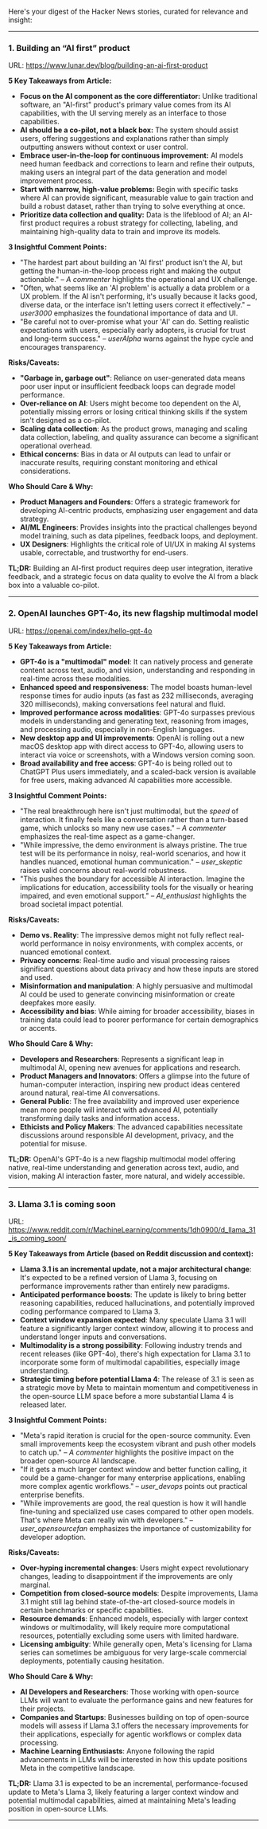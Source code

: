 Here's your digest of the Hacker News stories, curated for relevance and insight:

---

### **1. Building an “AI first” product**
URL: https://www.lunar.dev/blog/building-an-ai-first-product

**5 Key Takeaways from Article:**
*   **Focus on the AI component as the core differentiator:** Unlike traditional software, an "AI-first" product's primary value comes from its AI capabilities, with the UI serving merely as an interface to those capabilities.
*   **AI should be a co-pilot, not a black box:** The system should assist users, offering suggestions and explanations rather than simply outputting answers without context or user control.
*   **Embrace user-in-the-loop for continuous improvement:** AI models need human feedback and corrections to learn and refine their outputs, making users an integral part of the data generation and model improvement process.
*   **Start with narrow, high-value problems:** Begin with specific tasks where AI can provide significant, measurable value to gain traction and build a robust dataset, rather than trying to solve everything at once.
*   **Prioritize data collection and quality:** Data is the lifeblood of AI; an AI-first product requires a robust strategy for collecting, labeling, and maintaining high-quality data to train and improve its models.

**3 Insightful Comment Points:**
*   "The hardest part about building an 'AI first' product isn't the AI, but getting the human-in-the-loop process right and making the output actionable." – *A commenter* highlights the operational and UX challenge.
*   "Often, what seems like an 'AI problem' is actually a data problem or a UX problem. If the AI isn't performing, it's usually because it lacks good, diverse data, or the interface isn't letting users correct it effectively." – *user3000* emphasizes the foundational importance of data and UI.
*   "Be careful not to over-promise what your 'AI' can do. Setting realistic expectations with users, especially early adopters, is crucial for trust and long-term success." – *userAlpha* warns against the hype cycle and encourages transparency.

**Risks/Caveats:**
*   **"Garbage in, garbage out"**: Reliance on user-generated data means poor user input or insufficient feedback loops can degrade model performance.
*   **Over-reliance on AI**: Users might become too dependent on the AI, potentially missing errors or losing critical thinking skills if the system isn't designed as a co-pilot.
*   **Scaling data collection**: As the product grows, managing and scaling data collection, labeling, and quality assurance can become a significant operational overhead.
*   **Ethical concerns**: Bias in data or AI outputs can lead to unfair or inaccurate results, requiring constant monitoring and ethical considerations.

**Who Should Care & Why:**
*   **Product Managers and Founders**: Offers a strategic framework for developing AI-centric products, emphasizing user engagement and data strategy.
*   **AI/ML Engineers**: Provides insights into the practical challenges beyond model training, such as data pipelines, feedback loops, and deployment.
*   **UX Designers**: Highlights the critical role of UI/UX in making AI systems usable, correctable, and trustworthy for end-users.

**TL;DR:** Building an AI-first product requires deep user integration, iterative feedback, and a strategic focus on data quality to evolve the AI from a black box into a valuable co-pilot.

---

### **2. OpenAI launches GPT-4o, its new flagship multimodal model**
URL: https://openai.com/index/hello-gpt-4o

**5 Key Takeaways from Article:**
*   **GPT-4o is a "multimodal" model**: It can natively process and generate content across text, audio, and vision, understanding and responding in real-time across these modalities.
*   **Enhanced speed and responsiveness**: The model boasts human-level response times for audio inputs (as fast as 232 milliseconds, averaging 320 milliseconds), making conversations feel natural and fluid.
*   **Improved performance across modalities**: GPT-4o surpasses previous models in understanding and generating text, reasoning from images, and processing audio, especially in non-English languages.
*   **New desktop app and UI improvements**: OpenAI is rolling out a new macOS desktop app with direct access to GPT-4o, allowing users to interact via voice or screenshots, with a Windows version coming soon.
*   **Broad availability and free access**: GPT-4o is being rolled out to ChatGPT Plus users immediately, and a scaled-back version is available for free users, making advanced AI capabilities more accessible.

**3 Insightful Comment Points:**
*   "The real breakthrough here isn't just multimodal, but the *speed* of interaction. It finally feels like a conversation rather than a turn-based game, which unlocks so many new use cases." – *A commenter* emphasizes the real-time aspect as a game-changer.
*   "While impressive, the demo environment is always pristine. The true test will be its performance in noisy, real-world scenarios, and how it handles nuanced, emotional human communication." – *user_skeptic* raises valid concerns about real-world robustness.
*   "This pushes the boundary for accessible AI interaction. Imagine the implications for education, accessibility tools for the visually or hearing impaired, and even emotional support." – *AI_enthusiast* highlights the broad societal impact potential.

**Risks/Caveats:**
*   **Demo vs. Reality**: The impressive demos might not fully reflect real-world performance in noisy environments, with complex accents, or nuanced emotional context.
*   **Privacy concerns**: Real-time audio and visual processing raises significant questions about data privacy and how these inputs are stored and used.
*   **Misinformation and manipulation**: A highly persuasive and multimodal AI could be used to generate convincing misinformation or create deepfakes more easily.
*   **Accessibility and bias**: While aiming for broader accessibility, biases in training data could lead to poorer performance for certain demographics or accents.

**Who Should Care & Why:**
*   **Developers and Researchers**: Represents a significant leap in multimodal AI, opening new avenues for applications and research.
*   **Product Managers and Innovators**: Offers a glimpse into the future of human-computer interaction, inspiring new product ideas centered around natural, real-time AI conversations.
*   **General Public**: The free availability and improved user experience mean more people will interact with advanced AI, potentially transforming daily tasks and information access.
*   **Ethicists and Policy Makers**: The advanced capabilities necessitate discussions around responsible AI development, privacy, and the potential for misuse.

**TL;DR:** OpenAI's GPT-4o is a new flagship multimodal model offering native, real-time understanding and generation across text, audio, and vision, making AI interaction faster, more natural, and widely accessible.

---

### **3. Llama 3.1 is coming soon**
URL: https://www.reddit.com/r/MachineLearning/comments/1dh0900/d_llama_31_is_coming_soon/

**5 Key Takeaways from Article (based on Reddit discussion and context):**
*   **Llama 3.1 is an incremental update, not a major architectural change**: It's expected to be a refined version of Llama 3, focusing on performance improvements rather than entirely new paradigms.
*   **Anticipated performance boosts**: The update is likely to bring better reasoning capabilities, reduced hallucinations, and potentially improved coding performance compared to Llama 3.
*   **Context window expansion expected**: Many speculate Llama 3.1 will feature a significantly larger context window, allowing it to process and understand longer inputs and conversations.
*   **Multimodality is a strong possibility**: Following industry trends and recent releases (like GPT-4o), there's high expectation for Llama 3.1 to incorporate some form of multimodal capabilities, especially image understanding.
*   **Strategic timing before potential Llama 4**: The release of 3.1 is seen as a strategic move by Meta to maintain momentum and competitiveness in the open-source LLM space before a more substantial Llama 4 is released later.

**3 Insightful Comment Points:**
*   "Meta's rapid iteration is crucial for the open-source community. Even small improvements keep the ecosystem vibrant and push other models to catch up." – *A commenter* highlights the positive impact on the broader open-source AI landscape.
*   "If it gets a much larger context window and better function calling, it could be a game-changer for many enterprise applications, enabling more complex agentic workflows." – *user_devops* points out practical enterprise benefits.
*   "While improvements are good, the real question is how it will handle fine-tuning and specialized use cases compared to other open models. That's where Meta can really win with developers." – *user_opensourcefan* emphasizes the importance of customizability for developer adoption.

**Risks/Caveats:**
*   **Over-hyping incremental changes**: Users might expect revolutionary changes, leading to disappointment if the improvements are only marginal.
*   **Competition from closed-source models**: Despite improvements, Llama 3.1 might still lag behind state-of-the-art closed-source models in certain benchmarks or specific capabilities.
*   **Resource demands**: Enhanced models, especially with larger context windows or multimodality, will likely require more computational resources, potentially excluding some users with limited hardware.
*   **Licensing ambiguity**: While generally open, Meta's licensing for Llama series can sometimes be ambiguous for very large-scale commercial deployments, potentially causing hesitation.

**Who Should Care & Why:**
*   **AI Developers and Researchers**: Those working with open-source LLMs will want to evaluate the performance gains and new features for their projects.
*   **Companies and Startups**: Businesses building on top of open-source models will assess if Llama 3.1 offers the necessary improvements for their applications, especially for agentic workflows or complex data processing.
*   **Machine Learning Enthusiasts**: Anyone following the rapid advancements in LLMs will be interested in how this update positions Meta in the competitive landscape.

**TL;DR:** Llama 3.1 is expected to be an incremental, performance-focused update to Meta's Llama 3, likely featuring a larger context window and potential multimodal capabilities, aimed at maintaining Meta's leading position in open-source LLMs.

---